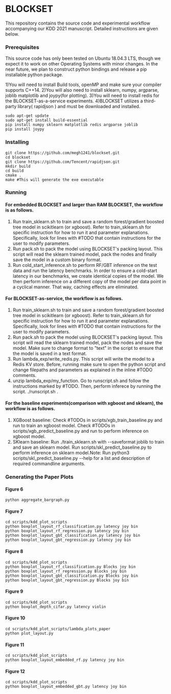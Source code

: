 # BLOCKSET

This repository contains the source code and experimental workflow accompanying our KDD 2021 manuscript. 
Detailed instructions are given below.

### Prerequisites
This source code has only been tested on Ubuntu 18.04.3 LTS, though we expect it to work on other
Operating Systems with minor changes. In the near future, we plan to construct python bindings and release a pip installable
python package.

1)You will need to install Build tools, openMP and make sure your compiler supports C++14. 
2)You will also need to install sklearn, numpy, argparse, joblib matplotlib and joypy(for plotting).
3)You will need to install redis for the BLOCKSET-as-a-service experiments.
4)BLOCKSET utilizes a third-party library( rapidjson ) and must be downloaded and installed.

```
sudo apt-get update
sudo apt-get install build-essential
pip install numpy sklearn matplotlib redis argparse joblib
pip install joypy
```

### Installing
```
git clone https://github.com/megh1241/blockset.git
cd blockset 
git clone https://github.com/Tencent/rapidjson.git
mkdir build
cd build
cmake .
make #This will generate the exe executable
```

### Running

#### For embedded BLOCKSET and larger than RAM BLOCKSET, the workflow is as follows.
1) Run train\_sklearn.sh to train and save a random forest/gradient boosted tree model in scikitlearn (or xgboost). Refer to train\_sklearn.sh for specific
instruction for how to run it and parameter explanations. Specifically, look for lines with #TODO that contain instructions for the user to modify parameters. 
2) Run pack.sh to pack the model using BLOCKSET's packing layout. This script will read the sklearn trained model, pack the nodes and finally save the model in 
a custom binary format.
3) Run cold\_start\_inference.sh to perform RF/GBT inference on the test data and run the latency benchmarks. In order to ensure a cold-start latency in our benchmarks, 
we create identical copies of the model. We then perform inference on a different copy of the model per data point in a cyclical manner. That way, caching effects are eliminated.

#### For BLOCKSET-as-service, the workflow is as follows.
1) Run train\_sklearn.sh to train and save a random forest/gradient boosted tree model in scikitlearn (or xgboost). Refer to train\_sklearn.sh for specific
instruction for how to run it and parameter explanations. Specifically, look for lines with #TODO that contain instructions for the user to modify parameters.
2) Run pack.sh to pack the model using BLOCKSET's packing layout. This script will read the sklearn trained model, pack the nodes and save the model. Make sure to change
format to "text" in the script to ensure that the model is saved in a text format.
3) Run lambda\_exp/write\_redis.py. This script will write the model to a Redis KV store.  Before, running make sure to open the python script and change filepaths and parameters as explained in the inline #TODO comments.
4) unzip lambda\_exp/my\_function. Go to runscript.sh and follow the instructions marked by #TODO. Then, perform inferece by running the script. ./runscript.sh <desired lambda name> . 

#### For the baseline experiments(comparison with xgboost and sklearn), the workflow is as follows.
1) XGBoost baseline: Check #TODOs in scripts/xgb\_train\_baseline.py and run to train an xgboost model. Check #TODOs in scripts/xgb\_predict\_baseline.py and run to perform inference on  xgboost model.  
2) SKlearn baseline: Run ./train\_sklearn.sh with --saveformat joblib to train and save an sklearn model. Run scripts/skl\_predict\_baseline.py to perform inference on sklearn model.Note: Run python3 scripts/skl\_predict\_baseline.py --help for a list and description of required commandline arguments.  

### Generating the Paper Plots

#### Figure 6
```
python aggregate_bargraph.py
```

#### Figure 7
```
cd scripts/kdd_plot_scripts
python boxplot_layout_rf_classification.py latency joy bin
python boxplot_layout_rf_regression.py latency joy bin
python boxplot_layout_gbt_classification.py latency joy bin
python boxplot_layout_gbt_regression.py latency joy bin
```
#### Figure 8 
```
cd scripts/kdd_plot_scripts
python boxplot_layout_rf_classification.py Blocks joy bin
python boxplot_layout_rf_regression.py Blocks joy bin
python boxplot_layout_gbt_classification.py Blocks joy bin
python boxplot_layout_gbt_regression.py Blocks joy bin
```
#### Figure 9 

```
cd scripts/kdd_plot_scripts
python boxplot_depth_cifar.py latency violin
```


#### Figure 10 
```
cd scripts/kdd_plot_scripts/lambda_plots_paper
python plot_layout.py
```
#### Figure 11 
```
cd scripts/kdd_plot_scripts
python boxplot_layout_embedded_rf.py latency joy bin
```
#### Figure 12
```
cd scripts/kdd_plot_scripts
python boxplot_layout_embedded_gbt.py latency joy bin
```
